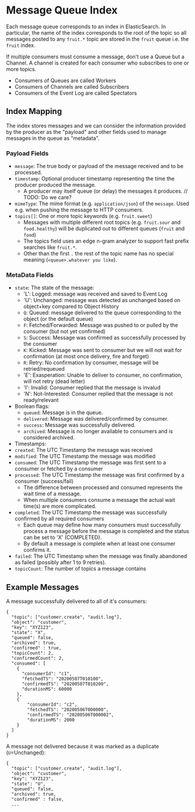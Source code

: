 # Message Queue Index
Each message queue corresponds to an index in ElasticSearch.
In particular, the name of the index corresponds to the root of the topic so all messages posted to any `fruit.*` topic are stored in the `fruit` queue i.e. the `fruit` index.

If multiple consumers must consume a message, don't use a Queue but a Channel. A channel is created for each consumer who subscribes to one or more topics.
* Consumers of Queues are called Workers
* Consumers of Channels are called Subscribers
* Consumers of the Event Log are called Spectators

## Index Mapping
The index stores messages and we can consider the information provided by the producer as the "payload" and other fields used to manage messages in the queue as "metadata".

### Payload Fields
* `message`: The true body or payload of the message received and to be processed.
* `timestamp`: Optional producer timestamp representing the time the producer produced the message.
  * A producer may itself queue (or delay) the messages it produces. // TODO: Do we care?
* `mimeType`: The mime format (e.g. `application/json`) of the `message`. Used e.g. when pushing the message to HTTP consumers.
* `topics[]`: One or more topic keywords (e.g. `fruit.sweet`)
  * Messages with multiple different root topics (e.g. `fruit.sour` and `food.healthy`) will be duplicated out to different queues (`fruit` and `food`)
  * The topics field uses an edge n-gram analyzer to support fast prefix searches like `fruit.*`.
  * Other than the first `.` the rest of the topic name has no special meaning (`<queue>.whatever you like`).

### MetaData Fields
* `state`: The state of the message:
  * 'L': Logged: message was received and saved to Event Log
  * 'U': Unchanged: message was detected as unchanged based on object+key compared to Object History
  * `Q`: Queued: message delivered to the queue corresponding to the object (or the default queue)
  * `F`: Fetched/Forwarded: Message was pushed to or pulled by the consumer (but not yet confirmed)
  * `S`: Success: Message was confirmed as successfully processed by the consumer
  * `K`: Kicked: Message was sent to consumer but we will not wait for confirmation (at most once delivery, fire and forget)
  * `R`: Retry: No confirmation by consumer, message will be retried/requeued
  * 'E': Exasperation: Unable to deliver to consumer, no confirmation, will not retry (dead letter)
  * 'I': Invalid: Consumer replied that the message is invalud
  * 'N': Not-Interested: Consumer replied that the message is not ready/relevant
* Boolean flags:
  * `queued`: Message is in the queue.
  * `delivered`: Message was delivered/confirmed by consumer.
  * `success`: Message was successfully delivered.
  * `archived`: Message is no longer available to consumers and is considered archived.
* Timestamps:
* `created`: The UTC Timestamp the message was received
* `modified`: The UTC Timestamp the message was modified
* `consumed`: The UTC Timestamp the message was first sent to a consumer or fetched by a consumer
* `processed`: The UTC Timestamp the message was first confirmed by a consumer (success/fail)
  * The difference between processed and consumed represents the wait time of a message.
  * When multiple consumers consume a message the actual wait time(s) are more complicated.
* `completed`: The UTC Timestamp the message was successfully confirmed by all required consumers
  * Each queue may define how many consumers must successfully process a message before the message is completed and the status can be set to 'X' (COMPLETED).
  * By default a message is complete when at least one consumer confirms it.
* `failed`: The UTC Timestamp when the message was finally abandoned as failed (possibly after 1 to 9 retries).
* `topicCount`: The number of topics a message contains


## Example Messages
A message successfully delivered to all of it's consumers:
```
{
  "topic": ["customer.create", "audit.log"],
  "object": "customer",
  "key": "XYZ123",
  "state": "X",
  "queued": false,
  "archived": true,
  "confirmed" : true,
  "topicCount": 2,
  "confirmedCount": 2,
  "consumed": [
    {
      "consumerId": "c1",
      "fetchedTS": "20200507T010100",
      "confirmedTS": "20200507T010200",
      "durationMS": 60000
    },
    {
        "consumerId": "c2",
        "fetchedTS": "20200506T000000",
        "confirmedTS": "20200506T000002",
        "durationMS": 2000
    }
  ]
}
```
A message not delivered because it was marked as a duplicate (`U`=Unchanged):
```
{
  "topic": ["customer.create", "audit.log"],
  "object": "customer",
  "key": "XYZ123",
  "state": "U",
  "queued": false,
  "archived": true,
  "confirmed" : false,
  ...
```